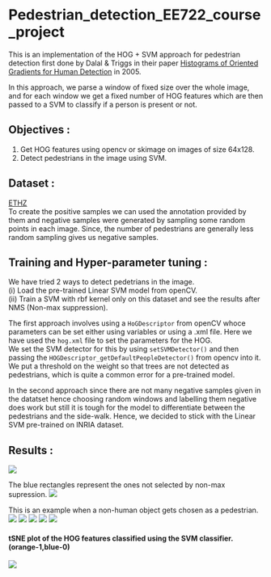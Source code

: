 # Pedestrian_detection_EE722_course_project

This is an implementation of the HOG + SVM approach for pedestrian detection first done by Dalal & Triggs in their paper [Histograms of Oriented Gradients for Human Detection](https://lear.inrialpes.fr/people/triggs/pubs/Dalal-cvpr05.pdf) in 2005.

In this approach, we parse a window of fixed size over the whole image, and for each window we get a fixed number of HOG features which are then passed to a SVM to classify if a person is present or not.

## Objectives :
1. Get HOG features using opencv or skimage on images of size 64x128.
2. Detect pedestrians in the image using SVM.

## Dataset :
[ETHZ](https://data.vision.ee.ethz.ch/cvl/aess/dataset/)\
To create the positive samples we can used the annotation provided by them and negative samples were generated by sampling some random points in each image. Since, the number of pedestrians are generally less random sampling gives us negative samples.

## Training and Hyper-parameter tuning :
We have tried 2 ways to detect pedetrians in the image.\
(i) Load the pre-trained Linear SVM model from openCV.\
(ii) Train a SVM with rbf kernel only on this dataset and see the results after NMS (Non-max suppression).

The first approach involves using a `HoGDescriptor` from openCV whoce parameters can be set either using variables or using a .xml file. Here we have used the `hog.xml` file to set the parameters for the HOG.\
We set the SVM detector for this by using `setSVMDetector()` and then passing the `HOGDescriptor_getDefaultPeopleDetector()` from opencv into it. We put a threshold on the weight so that trees are not detected as pedestrians, which is quite a common error for a pre-trained model.

In the second approach since there are not many negative samples given in the datatset hence choosing random windows and labelling them negative does work but still it is tough for the model to differentiate between the pedestrians and the side-walk. Hence, we decided to stick with the Linear SVM pre-trained on INRIA dataset.

## Results : 
<img src="https://github.com/Dibyakanti/Pedestrian_detection_EE722_course_project/blob/main/results/1.png">

The blue rectangles represent the ones not selected by non-max supression.
<img src="https://github.com/Dibyakanti/Pedestrian_detection_EE722_course_project/blob/main/results/2.png">

This is an example when a non-human object gets chosen as a pedestrian.
<img src="https://github.com/Dibyakanti/Pedestrian_detection_EE722_course_project/blob/main/results/3.png">
<img src="https://github.com/Dibyakanti/Pedestrian_detection_EE722_course_project/blob/main/results/4.png">
<img src="https://github.com/Dibyakanti/Pedestrian_detection_EE722_course_project/blob/main/results/5.png">
<img src="https://github.com/Dibyakanti/Pedestrian_detection_EE722_course_project/blob/main/results/6.png">
<img src="https://github.com/Dibyakanti/Pedestrian_detection_EE722_course_project/blob/main/results/7.png">

#### tSNE plot of the HOG features classified using the SVM classifier. (orange-1,blue-0)
<img src="https://github.com/Dibyakanti/Pedestrian_detection_EE722_course_project/blob/main/results/tSNE-plot.png">
